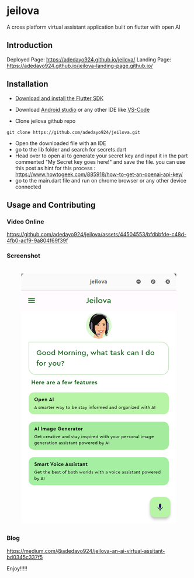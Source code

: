 # jeilova

A cross platform virtual assistant application built on flutter with open AI

## Introduction
Deployed Page: https://adedayo924.github.io/jeilova/
Landing Page: https://adedayo924.github.io/jeilova-landing-page.github.io/

## Installation
- [Download and install the Flutter SDK](https://docs.flutter.dev/get-started/install?gclid=Cj0KCQjwqNqkBhDlARIsAFaxvwzjDUtKdNLvSfL33XNmZZB2xdvjuNqtM2AD0oWlqQYD80MXX5IomXUaAtHLEALw_wcB&gclsrc=aw.ds)
  
- Download [Android studio](https://developer.android.com/studio) or any other IDE like [VS-Code](https://code.visualstudio.com/)

- Clone jeilova github repo

```
git clone https://github.com/adedayo924/jeilova.git
```
- Open the downloaded file with an IDE
- go to the lib folder and search for secrets.dart
- Head over to open ai to generate your secret key and input it in the part commented "My Secret key goes here!" and save the file. you can use this post as hint for this process : https://www.howtogeek.com/885918/how-to-get-an-openai-api-key/ 
- go to the main.dart file and run on chrome browser or any other device connected

## Usage and Contributing 

### Video Online 
https://github.com/adedayo924/jeilova/assets/44504553/bfdbbfde-c48d-4fb0-acf9-9a804f69f39f

### Screenshot 
<h1 align="center"><img src="./jeilovaui.png"></h1>

### Blog
https://medium.com/@adedayo924/jeilova-an-ai-virtual-assitant-bd0345c337f5

Enjoy!!!!!
